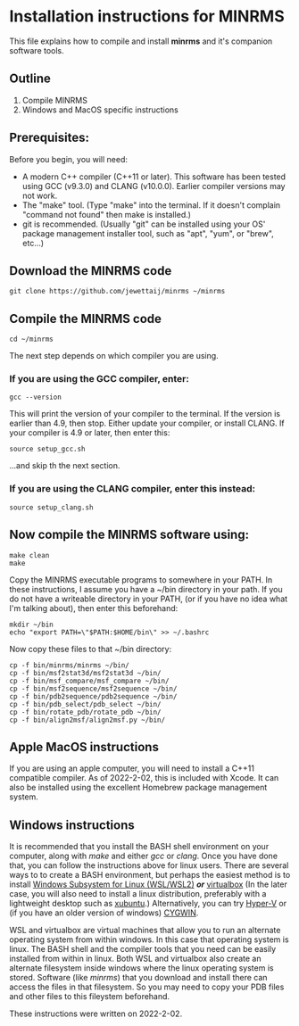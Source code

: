 Installation instructions for MINRMS
==========================

This file explains how to compile and install **minrms**
and it's companion software tools.


## Outline

1) Compile MINRMS
2) Windows and MacOS specific instructions


## Prerequisites:

Before you begin, you will need:

- A modern C++ compiler (C++11 or later).  This software has been tested using
  GCC (v9.3.0) and CLANG (v10.0.0).  Earlier compiler versions may not work.
- The "make" tool.
  (Type "make" into the terminal.  If it doesn't complain "command not found"
  then make is installed.)
- git is recommended.
  (Usually "git" can be installed using your OS' package management
  installer tool, such as "apt", "yum", or "brew", etc...)


## Download the MINRMS code

```
git clone https://github.com/jewettaij/minrms ~/minrms
```

## Compile the MINRMS code

```
cd ~/minrms
```

The next step depends on which compiler you are using.

### If you are using the GCC compiler, enter:
```
gcc --version
```
This will print the version of your compiler to the terminal.
If the version is earlier than 4.9, then stop.
Either update your compiler, or install CLANG.
If your compiler is 4.9 or later, then enter this:
```
source setup_gcc.sh
```
...and skip th the next section.

### If you are using the CLANG compiler, enter this instead:
```
source setup_clang.sh
```

## Now compile the MINRMS software using:

```
make clean
make
```

Copy the MINRMS executable programs to somewhere in your PATH.
In these instructions, I assume you have a ~/bin directory in your path.
If you do not have a writeable directory in your PATH,
(or if you have no idea what I'm talking about), then enter this beforehand:

```
mkdir ~/bin
echo "export PATH=\"$PATH:$HOME/bin\" >> ~/.bashrc
```

Now copy these files to that ~/bin directory:
```
cp -f bin/minrms/minrms ~/bin/
cp -f bin/msf2stat3d/msf2stat3d ~/bin/
cp -f bin/msf_compare/msf_compare ~/bin/
cp -f bin/msf2sequence/msf2sequence ~/bin/
cp -f bin/pdb2sequence/pdb2sequence ~/bin/
cp -f bin/pdb_select/pdb_select ~/bin/
cp -f bin/rotate_pdb/rotate_pdb ~/bin/
cp -f bin/align2msf/align2msf.py ~/bin/
```


## Apple MacOS instructions

If you are using an apple computer, you will need to install a C++11
compatible compiler.  As of 2022-2-02, this is included with Xcode.
It can also be installed using the excellent Homebrew package
management system.


## Windows instructions

It is recommended that you install the BASH shell environment on your computer,
along with *make* and either *gcc* or *clang*.  Once you have done that,
you can follow the instructions above for linux users.
There are several ways to to create a BASH environment,
but perhaps the easiest method is to install
[Windows Subsystem for Linux (WSL/WSL2)](https://devblogs.microsoft.com/commandline/a-preview-of-wsl-in-the-microsoft-store-is-now-available/)
***or***
[virtualbox](https://www.virtualbox.org)
(In the later case, you will also need to install a linux distribution,
preferably with a lightweight
desktop such as [xubuntu](https://xubuntu.org).)
Alternatively, you can try 
[Hyper-V](https://www.nakivo.com/blog/run-linux-hyper-v/)
or (if you have an older version of windows)
[CYGWIN](https://www.cygwin.com/).

WSL and virtualbox are virtual machines that allow you to run an
alternate operating system from within windows.
In this case that operating system is linux.  The BASH shell and the
compiler tools that you need can be easily installed from within in linux.
Both WSL and virtualbox also create an alternate filesystem inside windows
where the linux operating system is stored.  Software (like *minrms*)
that you download and install there can access the files in that filesystem.
So you may need to copy your PDB files and other files to this fileystem
beforehand.

These instructions were written on 2022-2-02.
